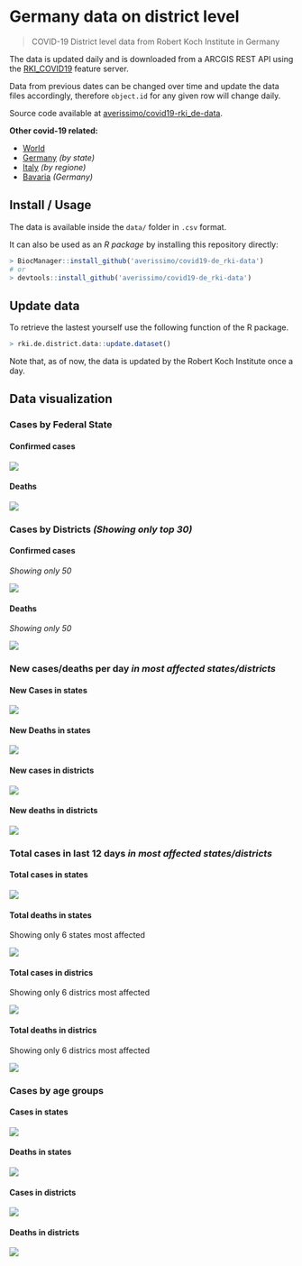 Germany data on district level
================

> COVID-19 District level data from Robert Koch Institute in Germany

The data is updated daily and is downloaded from a ARCGIS REST API using
the
[RKI\_COVID19](https://services7.arcgis.com/mOBPykOjAyBO2ZKk/arcgis/rest/services/RKI_COVID19/FeatureServer/0/query?where=Meldedatum+%3E+\(CURRENT_TIMESTAMP+-+3\)&objectIds=&time=&resultType=none&outFields=*&returnIdsOnly=false&returnUniqueIdsOnly=false&returnCountOnly=false&returnDistinctValues=false&cacheHint=false&orderByFields=Meldedatum&outStatistics=&having=&resultOffset=&resultRecordCount=&sqlFormat=none&f=html&token=)
feature server.

Data from previous dates can be changed over time and update the data
files accordingly, therefore `object.id` for any given row will change
daily.

Source code available at
[averissimo/covid19-rki\_de-data](https://github.com/averissimo/covid19-de_rki-data).

**Other covid-19
    related:**

  - [World](https://averissimo.github.io/covid19-analysis/)
  - [Germany](https://averissimo.github.io/covid19-analysis/germany.html)
    *(by state)*
  - [Italy](https://averissimo.github.io/covid19-analysis/italy.html)
    *(by regione)*
  - [Bavaria](https://averissimo.github.io/covid19-analysis/bayer.html)
    *(Germany)*

## Install / Usage

The data is available inside the `data/` folder in `.csv` format.

It can also be used as an *R package* by installing this repository
directly:

``` r
> BiocManager::install_github('averissimo/covid19-de_rki-data')
# or
> devtools::install_github('averissimo/covid19-de_rki-data')
```

## Update data

To retrieve the lastest yourself use the following function of the R
package.

``` r
> rki.de.district.data::update.dataset()
```

Note that, as of now, the data is updated by the Robert Koch Institute
once a day.

## Data visualization

### Cases by Federal State

#### Confirmed cases

![](index_files/figure-gfm/unnamed-chunk-7-1.svg)<!-- -->

#### Deaths

![](index_files/figure-gfm/unnamed-chunk-8-1.svg)<!-- -->

### Cases by Districts *(Showing only top 30)*

#### Confirmed cases

*Showing only 50*

![](index_files/figure-gfm/unnamed-chunk-9-1.svg)<!-- -->

#### Deaths

*Showing only 50*

![](index_files/figure-gfm/unnamed-chunk-10-1.svg)<!-- -->

### New cases/deaths per day *in most affected states/districts*

#### New Cases in states

![](index_files/figure-gfm/unnamed-chunk-11-1.svg)<!-- -->

#### New Deaths in states

![](index_files/figure-gfm/unnamed-chunk-12-1.svg)<!-- -->

#### New cases in districts

![](index_files/figure-gfm/unnamed-chunk-13-1.svg)<!-- -->

#### New deaths in districts

![](index_files/figure-gfm/unnamed-chunk-14-1.svg)<!-- -->

### Total cases in last 12 days *in most affected states/districts*

#### Total cases in states

![](index_files/figure-gfm/unnamed-chunk-15-1.svg)<!-- -->

#### Total deaths in states

Showing only 6 states most affected

![](index_files/figure-gfm/unnamed-chunk-16-1.svg)<!-- -->

#### Total cases in districs

Showing only 6 districs most affected

![](index_files/figure-gfm/unnamed-chunk-17-1.svg)<!-- -->

#### Total deaths in districs

Showing only 6 districs most affected

![](index_files/figure-gfm/unnamed-chunk-18-1.svg)<!-- -->

### Cases by age groups

#### Cases in states

![](index_files/figure-gfm/unnamed-chunk-19-1.svg)<!-- -->

#### Deaths in states

![](index_files/figure-gfm/unnamed-chunk-20-1.svg)<!-- -->

#### Cases in districts

![](index_files/figure-gfm/unnamed-chunk-21-1.svg)<!-- -->

#### Deaths in districts

![](index_files/figure-gfm/unnamed-chunk-22-1.svg)<!-- -->
